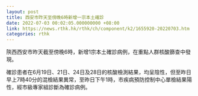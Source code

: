 ```yaml
---
layout: post
title: 西安市昨天至傍晚6時新增一宗本土確診
date: 2022-07-03 00:02:05.000000000 +08:00
link: https://news.rthk.hk/rthk/ch/component/k2/1655920-20220703.htm
categories: rthk
---
```


陝西西安市昨天截至傍晚6時，新增1宗本土確診病例，在重點人群核酸篩查中發現。

確診患者在6月19日、21日、24日及28日的核酸檢測結果，均呈陰性，但至昨日早上7時40分的混檢結果異常，至昨日下午1時，市疾病預防控制中心單檢結果陽性，經市級專家組診斷為確診病例。
